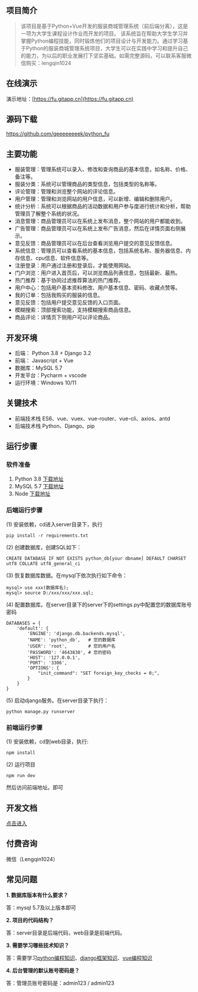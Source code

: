 
## 项目简介


>该项目是基于Python+Vue开发的服装商城管理系统（前后端分离），这是一项为大学生课程设计作业而开发的项目。
该系统旨在帮助大学生学习并掌握Python编程技能，同时锻炼他们的项目设计与开发能力。通过学习基于Python的服装商城管理系统项目，大学生可以在实践中学习和提升自己的能力，为以后的职业发展打下坚实基础。如需完整源码，可以联系客服微信购买：lengqin1024



## 在线演示

演示地址：[https://fu.gitapp.cn](https://fu.gitapp.cn)


## 源码下载

https://github.com/geeeeeeeek/python_fu


## 主要功能

- 服装管理：管理系统可以录入、修改和查询商品的基本信息，如名称、价格、备注等。
- 服装分类：系统可以管理商品的类型信息，包括类型的名称等。
- 评论管理：管理和浏览整个网站的评论信息。
- 用户管理：管理和浏览网站的用户信息，可以新增、编辑和删除用户。
- 统计分析：系统可以根据商品的活动数据和用户参与度进行统计和分析，帮助管理员了解整个系统的状况。
- 消息管理：商品管理员可以在系统上发布消息，整个网站的用户都能收到。
- 广告管理：商品管理员可以在系统上发布广告消息，然后在详情页面右侧展示。
- 意见反馈：商品管理员可以在后台查看浏览用户提交的意见反馈信息。
- 系统信息：管理员可以查看系统的基本信息，包括系统名称、服务器信息、内存信息、cpu信息、软件信息等。
- 注册登录：用户通过注册和登录后，才能使用网站。
- 门户浏览：用户进入首页后，可以浏览商品列表信息，包括最新、最热。
- 热门推荐：基于协同过滤推荐算法的热门推荐。
- 用户中心：包括用户基本资料修改、用户基本信息、密码、收藏点赞等。
- 我的订单：包括我购买的服装的信息。
- 意见反馈：包括用户提交意见反馈的入口页面。
- 模糊搜索：顶部搜索功能，支持模糊搜索商品信息。
- 商品评论：详情页下侧用户可以评论商品。

## 开发环境

- 后端： Python 3.8 + Django 3.2
- 前端： Javascript + Vue
- 数据库：MySQL 5.7
- 开发平台：Pycharm + vscode
- 运行环境：Windows 10/11

## 关键技术

- 前端技术栈 ES6、vue、vuex、vue-router、vue-cli、axios、antd
- 后端技术栈 Python、Django、pip



## 运行步骤

### 软件准备

1. Python 3.8 [下载地址](https://www.python.org/ftp/python/3.8.10/python-3.8.10-amd64.exe)
2. MySQL 5.7 [下载地址](https://dev.mysql.com/get/Downloads/MySQLInstaller/mysql-installer-community-5.7.44.0.msi)
3. Node [下载地址](https://nodejs.org/dist/v18.20.2/node-v18.20.2-x64.msi)

### 后端运行步骤

(1) 安装依赖，cd进入server目录下，执行
```
pip install -r requirements.txt
```

(2) 创建数据库，创建SQL如下：
```
CREATE DATABASE IF NOT EXISTS python_db[your dbname] DEFAULT CHARSET utf8 COLLATE utf8_general_ci
```
(3) 恢复数据库数据。在mysql下依次执行如下命令：

```
mysql> use xxx(数据库名);
mysql> source D:/xxx/xxx/xxx.sql;
```

(4) 配置数据库。在server目录下的server下的settings.py中配置您的数据库账号密码

```
DATABASES = {
    'default': {
        'ENGINE': 'django.db.backends.mysql',
        'NAME': 'python_db',   # 您的数据库
        'USER': 'root',        # 您的用户名
        'PASSWORD': '4643830', # 您的密码
        'HOST': '127.0.0.1',
        'PORT': '3306',
        'OPTIONS': {
            "init_command": "SET foreign_key_checks = 0;",
        }
    }
}
```

(5) 启动django服务。在server目录下执行：
```
python manage.py runserver
```

### 前端运行步骤

(1) 安装依赖，cd到web目录，执行:
```
npm install 
```
(2) 运行项目
```
npm run dev
```

然后访问前端地址。即可


## 开发文档

[点击进入](doc/doc.md)


## 付费咨询

微信（Lengqin1024）

## 常见问题

**1. 数据库版本有什么要求？**

答：mysql 5.7及以上版本即可

**2. 项目的代码结构？**

答：server目录是后端代码，web目录是前端代码。

**3. 需要学习哪些技术知识？**

答：需要学习[python编程知识](https://www.runoob.com/python3/python3-tutorial.html)、[django框架知识](https://docs.djangoproject.com/zh-hans/3.2/)、[vue编程知识](https://cn.vuejs.org/guide/introduction.html)

**4. 后台管理的默认账号密码是？**

答：管理员账号密码是：admin123 / admin123

